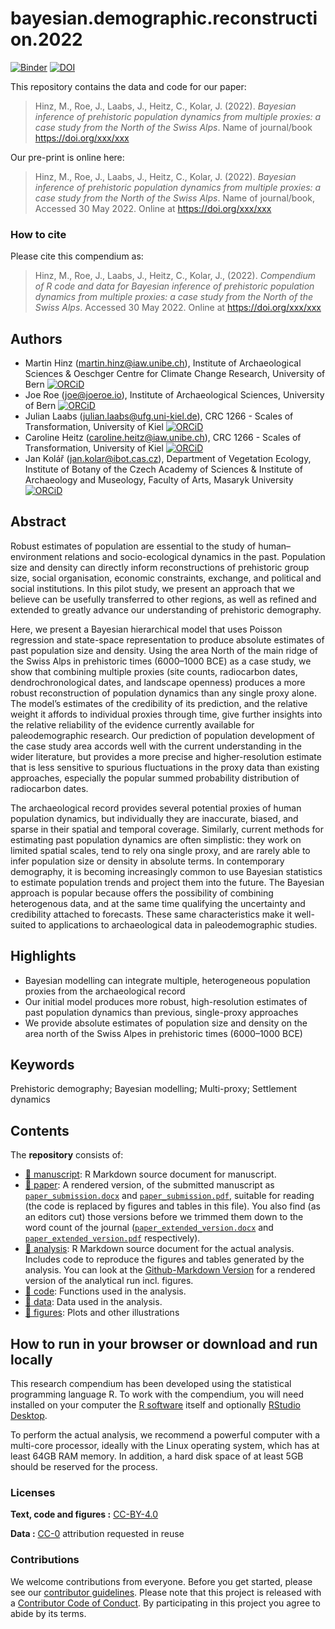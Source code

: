 
<!-- README.md is generated from README.Rmd. Please edit that file -->

# bayesian.demographic.reconstruction.2022

[![Binder](https://mybinder.org/badge_logo.svg)](https://mybinder.org/v2/gh/MartinHinz/bayesian.demographic.reconstruction.2022/master?urlpath=rstudio)
[![DOI](https://zenodo.org/badge/477622472.svg)](https://zenodo.org/badge/latestdoi/477622472)

This repository contains the data and code for our paper:

> Hinz, M., Roe, J., Laabs, J., Heitz, C., Kolar, J. (2022). *Bayesian
> inference of prehistoric population dynamics from multiple proxies: a
> case study from the North of the Swiss Alps*. Name of journal/book
> <https://doi.org/xxx/xxx>

Our pre-print is online here:

> Hinz, M., Roe, J., Laabs, J., Heitz, C., Kolar, J. (2022). *Bayesian
> inference of prehistoric population dynamics from multiple proxies: a
> case study from the North of the Swiss Alps*. Name of journal/book,
> Accessed 30 May 2022. Online at <https://doi.org/xxx/xxx>

### How to cite

Please cite this compendium as:

> Hinz, M., Roe, J., Laabs, J., Heitz, C., Kolar, J., (2022).
> *Compendium of R code and data for Bayesian inference of prehistoric
> population dynamics from multiple proxies: a case study from the North
> of the Swiss Alps*. Accessed 30 May 2022. Online at
> <https://doi.org/xxx/xxx>

## Authors

-   Martin Hinz (<martin.hinz@iaw.unibe.ch>), Institute of
    Archaeological Sciences & Oeschger Centre for Climate Change
    Research, University of Bern
    [![ORCiD](https://img.shields.io/badge/ORCiD-0000--0002--9904--6548-green.svg)](http://orcid.org/0000-0002-9904-6548)
-   Joe Roe (<joe@joeroe.io>), Institute of Archaeological Sciences,
    University of Bern
    [![ORCiD](https://img.shields.io/badge/ORCiD-0000--0002--1011--1244-green.svg)](http://orcid.org/0000-0002-1011-1244)
-   Julian Laabs (<julian.laabs@ufg.uni-kiel.de>), CRC 1266 - Scales of
    Transformation, University of Kiel
    [![ORCiD](https://img.shields.io/badge/ORCiD-0000--0003--1378--3908-green.svg)](http://orcid.org/0000-0003-1378-3908)
-   Caroline Heitz (<caroline.heitz@iaw.unibe.ch>), CRC 1266 - Scales of
    Transformation, University of Kiel
    [![ORCiD](https://img.shields.io/badge/ORCiD-0000--0001--7188--6775-green.svg)](http://orcid.org/0000-0001-7188-6775)
-   Jan Kolář (<jan.kolar@ibot.cas.cz>), Department of Vegetation
    Ecology, Institute of Botany of the Czech Academy of Sciences &
    Institute of Archaeology and Museology, Faculty of Arts, Masaryk
    University
    [![ORCiD](https://img.shields.io/badge/ORCiD-0000--0001--8013--6992-green.svg)](http://orcid.org/0000-0001-8013-6992)

## Abstract

Robust estimates of population are essential to the study of
human–environment relations and socio-ecological dynamics in the past.
Population size and density can directly inform reconstructions of
prehistoric group size, social organisation, economic constraints,
exchange, and political and social institutions. In this pilot study, we
present an approach that we believe can be usefully transferred to other
regions, as well as refined and extended to greatly advance our
understanding of prehistoric demography.

Here, we present a Bayesian hierarchical model that uses Poisson
regression and state-space representation to produce absolute estimates
of past population size and density. Using the area North of the main
ridge of the Swiss Alps in prehistoric times (6000–1000 BCE) as a case
study, we show that combining multiple proxies (site counts, radiocarbon
dates, dendrochronological dates, and landscape openness) produces a
more robust reconstruction of population dynamics than any single proxy
alone. The model’s estimates of the credibility of its prediction, and
the relative weight it affords to individual proxies through time, give
further insights into the relative reliability of the evidence currently
available for paleodemographic research. Our prediction of population
development of the case study area accords well with the current
understanding in the wider literature, but provides a more precise and
higher-resolution estimate that is less sensitive to spurious
fluctuations in the proxy data than existing approaches, especially the
popular summed probability distribution of radiocarbon dates.

The archaeological record provides several potential proxies of human
population dynamics, but individually they are inaccurate, biased, and
sparse in their spatial and temporal coverage. Similarly, current
methods for estimating past population dynamics are often simplistic:
they work on limited spatial scales, tend to rely ona single proxy, and
are rarely able to infer population size or density in absolute terms.
In contemporary demography, it is becoming increasingly common to use
Bayesian statistics to estimate population trends and project them into
the future. The Bayesian approach is popular because offers the
possibility of combining heterogenous data, and at the same time
qualifying the uncertainty and credibility attached to forecasts. These
same characteristics make it well-suited to applications to
archaeological data in paleodemographic studies.

## Highlights

-   Bayesian modelling can integrate multiple, heterogeneous population
    proxies from the archaeological record
-   Our initial model produces more robust, high-resolution estimates of
    past population dynamics than previous, single-proxy approaches
-   We provide absolute estimates of population size and density on the
    area north of the Swiss Alpes in prehistoric times (6000–1000 BCE)

## Keywords

Prehistoric demography; Bayesian modelling; Multi-proxy; Settlement
dynamics

## Contents

The **repository** consists of:

-   [:file_folder: manuscript](/manuscript): R Markdown source document
    for manuscript.
-   [:file_folder: paper](/paper): A rendered version, of the submitted
    manuscript as
    [`paper_submission.docx`](/paper/paper_submission.docx) and
    [`paper_submission.pdf`](/paper/paper_submission.pdf), suitable for
    reading (the code is replaced by figures and tables in this file).
    You also find (as an editors cut) those versions before we trimmed
    them down to the word count of the journal
    ([`paper_extended_version.docx`](/paper/paper_extended_version.docx)
    and
    [`paper_extended_version.pdf`](/paper/paper_extended_version.pdf)
    respectively).
-   [:file_folder: analysis](/analysis): R Markdown source document for
    the actual analysis. Includes code to reproduce the figures and
    tables generated by the analysis. You can look at the
    [Github-Markdown Version](/analysis/analysis.md) for a rendered
    version of the analytical run incl. figures.
-   [:file_folder: code](/code): Functions used in the analysis.
-   [:file_folder: data](/data): Data used in the analysis.
-   [:file_folder: figures](/figures): Plots and other illustrations

## How to run in your browser or download and run locally

This research compendium has been developed using the statistical
programming language R. To work with the compendium, you will need
installed on your computer the [R
software](https://cloud.r-project.org/) itself and optionally [RStudio
Desktop](https://rstudio.com/products/rstudio/download/).

To perform the actual analysis, we recommend a powerful computer with a
multi-core processor, ideally with the Linux operating system, which has
at least 64GB RAM memory. In addition, a hard disk space of at least 5GB
should be reserved for the process.

### Licenses

**Text, code and figures :**
[CC-BY-4.0](http://creativecommons.org/licenses/by/4.0/)

**Data :** [CC-0](http://creativecommons.org/publicdomain/zero/1.0/)
attribution requested in reuse

### Contributions

We welcome contributions from everyone. Before you get started, please
see our [contributor guidelines](CONTRIBUTING.md). Please note that this
project is released with a [Contributor Code of Conduct](CONDUCT.md). By
participating in this project you agree to abide by its terms.

